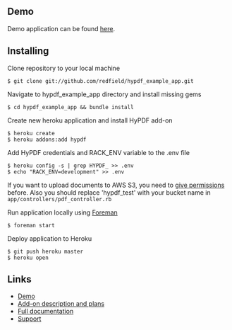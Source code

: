 ## Demo

Demo application can be found [here](http://hypdf-example-app.herokuapp.com).

## Installing

Clone repository to your local machine

    $ git clone git://github.com/redfield/hypdf_example_app.git
  
Navigate to hypdf_example_app directory and install missing gems
  
    $ cd hypdf_example_app && bundle install
    
Create new heroku application and install HyPDF add-on

    $ heroku create
    $ heroku addons:add hypdf
    
Add HyPDF credentials and RACK_ENV variable to the .env file

    $ heroku config -s | grep HYPDF_ >> .env
    $ echo "RACK_ENV=development" >> .env
    
If you want to upload documents to AWS S3, you need to [give permissions](https://devcenter.heroku.com/articles/hypdf#s3-permissions) 
before. Also you should replace 'hypdf_test' with your bucket name in `app/controllers/pdf_controller.rb`
    
Run application locally using [Foreman](https://devcenter.heroku.com/articles/procfile#developing-locally-with-foreman)

    $ foreman start
    
Deploy application to Heroku

    $ git push heroku master
    $ heroku open
    
## Links

* [Demo](http://hypdf-example-app.herokuapp.com)
* [Add-on description and plans](https://addons.heroku.com/hypdf)
* [Full documentation](https://devcenter.heroku.com/articles/hypdf)
* [Support](mailto:support@hypdf.com)
